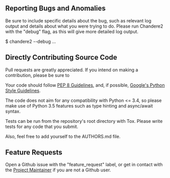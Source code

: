 Reporting Bugs and Anomalies
----------------------------

Be sure to include specific details about the bug, such as relevant log output and details about what you were trying to do. Please run Chandere2 with the "debug" flag, as this will give more detailed log output.

   $ chandere2 --debug ...


Directly Contributing Source Code
---------------------------------

Pull requests are greatly appreciated. If you intend on making a contribution, please be sure to 

Your code should follow [PEP 8 Guidelines](https://www.python.org/dev/peps/pep-0008/ "PEP 8"), and, if possible, [Google's Python Style Guidelines](https://google.github.io/styleguide/pyguide.html "Google Style Guidelines").

The code does not aim for any compatibility with Python <= 3.4, so please make use of Python 3.5 features such as type hinting and async/await syntax.

Tests can be run from the repository's root directory with Tox. Please write tests for any code that you submit.

Also, feel free to add yourself to the AUTHORS.md file.


Feature Requests
----------------

Open a Github issue with the "feature_request" label, or get in contact with the [Project Maintainer](http://tsar-fox.com/) if you are not a Github user.

